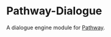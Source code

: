 Pathway-Dialogue
================

A dialogue engine module for [Pathway](https://github.com/MeteorCode/Pathway).
